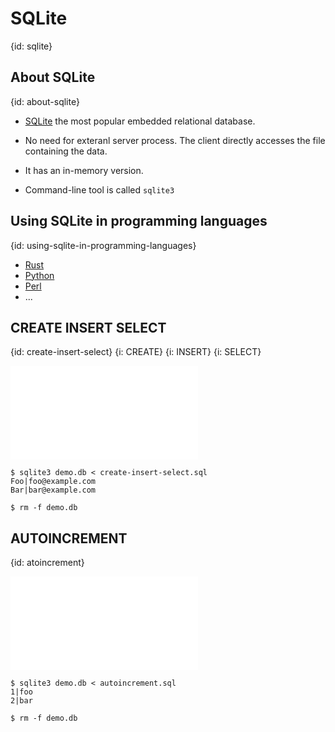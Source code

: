 # SQLite
{id: sqlite}


## About SQLite
{id: about-sqlite}

* [SQLite](https://sqlite.org/) the most popular embedded relational database.
* No need for exteranl server process. The client directly accesses the file containing the data.
* It has an in-memory version.

* Command-line tool is called `sqlite3`


## Using SQLite in programming languages
{id: using-sqlite-in-programming-languages}

* [Rust](https://rust.code-maven.com/slides/rust/sqlite)
* [Python](https://slides.code-maven.com/python/sqlite)
* [Perl](https://slides.code-maven.com/perl/perl-dbi)
* ...

## CREATE INSERT SELECT
{id: create-insert-select}
{i: CREATE}
{i: INSERT}
{i: SELECT}

![](examples/create-insert-select.sql)

```
$ sqlite3 demo.db < create-insert-select.sql
Foo|foo@example.com
Bar|bar@example.com

$ rm -f demo.db
```

## AUTOINCREMENT
{id: atoincrement}

![](examples/autoincrement.sql)

```
$ sqlite3 demo.db < autoincrement.sql
1|foo
2|bar

$ rm -f demo.db
```


